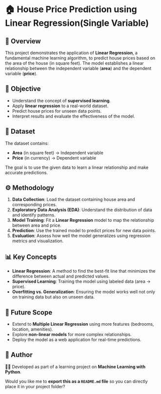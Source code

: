 # 🏠 House Price Prediction using Linear Regression(Single Variable)

## 📌 Overview

This project demonstrates the application of **Linear Regression**, a fundamental machine learning algorithm, to predict house prices based on the area of the house (in square feet). The model establishes a linear relationship between the independent variable (**area**) and the dependent variable (**price**).


## 🎯 Objective

* Understand the concept of **supervised learning**.
* Apply **linear regression** to a real-world dataset.
* Predict house prices for unseen data points.
* Interpret results and evaluate the effectiveness of the model.


## 📂 Dataset

The dataset contains:

* **Area** (in square feet) → Independent variable
* **Price** (in currency) → Dependent variable

The goal is to use the given data to learn a linear relationship and make accurate predictions.


## ⚙️ Methodology

1. **Data Collection**: Load the dataset containing house area and corresponding prices.
2. **Exploratory Data Analysis (EDA)**: Understand the distribution of data and identify patterns.
3. **Model Training**: Fit a **Linear Regression** model to map the relationship between area and price.
4. **Prediction**: Use the trained model to predict prices for new data points.
5. **Evaluation**: Assess how well the model generalizes using regression metrics and visualization.


## 📊 Key Concepts

* **Linear Regression**: A method to find the best-fit line that minimizes the difference between actual and predicted values.
* **Supervised Learning**: Training the model using labeled data (area → price).
* **Overfitting vs. Generalization**: Ensuring the model works well not only on training data but also on unseen data.


## 🚀 Future Scope

* Extend to **Multiple Linear Regression** using more features (bedrooms, location, amenities).
* Explore **non-linear models** for more complex relationships.
* Deploy the model as a web application for real-time predictions.


## 📝 Author

👨‍💻 Developed as part of a learning project on **Machine Learning with Python**.

Would you like me to **export this as a `README.md` file** so you can directly place it in your project folder?
